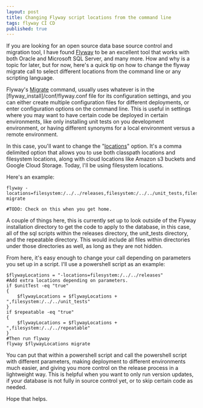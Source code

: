 ```yaml
---
layout: post
title: Changing Flyway script locations from the command line
tags: flyway CI CD
published: true
---
```


If you are looking for an open source data base source control and migration tool, I have found [Flyway](https://flywaydb.org/) to be an excellent tool that works with both Oracle and Microsoft SQL Server, and many more. How and why is a topic for later, but for now, here's a quick tip on how to change the flyway migrate call to select different locations from the command line or any scripting language.

Flyway's [Migrate](https://flywaydb.org/documentation/usage/commandline/migrate) command, usually uses whatever is in the [flyway_install]/conf/flyway.conf file for its configuration settings, and you can either create multiple configuration files for different deployments, or enter configuration options on the command line. This is useful in settings where you may want to have certain code be deployed in certain environments, like only installing unit tests on you development environment, or having different synonyms for a local environment versus a remote environment.

In this case, you'll want to change the "[locations](https://flywaydb.org/documentation/configuration/parameters/locations)" option. It's a comma delimited option that allows you to use both classpath locations and filesystem locations, along with cloud locations like Amazon s3 buckets and Google Cloud Storage. Today, I'll be using filesystem locations.

Here's an example:

	flyway -locations=filesystem:/../../releases,filesystem:/../../unit_tests,filesystem:/../../repeatable migrate
    
    #TODO: Check on this when you get home.

A couple of things here, this is currently set up to look outside of the Flyway installation directory to get the code to apply to the database, in this case, all of the sql scripts within the releases directory, the unit_tests directory, and the repeatable directory. This would include all files within directories under those directories as well, as long as they are not hidden.

From here, it's easy enough to change your call depending on parameters you set up in a script. I'll use a powershell script as an example:

    $flywayLocations = "-locations=filesystem:/../../releases"
    #Add extra locations depending on parameters.
    if $unitTest -eq "true"
    {
        $flywayLocations = $flywayLocations + ",filesystem:/../../unit_tests"
    }
    if $repeatable -eq "true"
    {
        $flywayLocations = $flywayLocations + ",filesystem:/../../repeatable"
    }
    #Then run flyway
    flyway $flywayLocations migrate

You can put that within a powershell script and call the powershell script with different parameters, making deployment to different environments much easier, and giving you more control on the release process in a lightweight way. This is helpful when you want to only run version updates, if your database is not fully in source control yet, or to skip certain code as needed.

Hope that helps.

